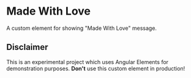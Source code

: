 # Made With Love

A custom element for showing "Made With Love" message.

## Disclaimer
This is an experimental project which uses Angular Elements for demonstration purposes. 
**Don't** use this custom element in production!